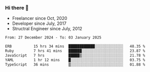### Hi there 👋

- Freelancer since Oct, 2020
- Developer since July, 2017
- Structral Engineer since July, 2012

<!--START_SECTION:waka-->

```txt
From: 27 December 2024 - To: 03 January 2025

ERB          15 hrs 34 mins  ████████████░░░░░░░░░░░░░   48.35 %
Ruby         7 hrs 41 mins   ██████░░░░░░░░░░░░░░░░░░░   23.87 %
JavaScript   7 hrs           █████▒░░░░░░░░░░░░░░░░░░░   21.78 %
YAML         1 hr 12 mins    █░░░░░░░░░░░░░░░░░░░░░░░░   03.75 %
TypeScript   36 mins         ▒░░░░░░░░░░░░░░░░░░░░░░░░   01.88 %
```

<!--END_SECTION:waka-->
